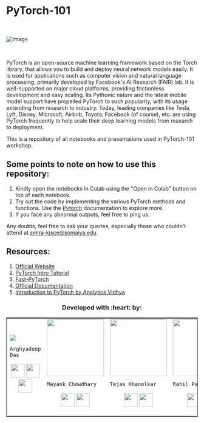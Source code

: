 # PyTorch-101
<br>

![image](https://user-images.githubusercontent.com/33197180/109423497-a6651680-7a05-11eb-97da-572e83a33dc9.png)

<br>

PyTorch is an open-source machine learning framework based on the Torch library, that allows you to build and deploy neural network models easily. It is used for applications such as computer vision and natural language processing, primarily developed by Facebook's AI Research (FAIR) lab. It is well-supported on major cloud platforms, providing frictionless development and easy scaling. Its Pythonic nature and the latest mobile model support have propelled PyTorch to such popularity, with its usage extending from research to industry. Today, leading companies like Tesla, Lyft, Disney, Microsoft, Airbnb, Toyota, Facebook (of course), etc. are using PyTorch frequently to help scale their deep learning models from research to deployment.

This is a repository of all notebooks and presentations used in PyTorch-101 workshop.

## Some points to note on how to use this repository:
1. Kindly open the notebooks in Colab using the "Open in Colab" button on top of each notebook.
2. Try out the code by implementing the various PyTorch methods and functions. Use the [Pytorch](https://pytorch.org/) documentation to explore more.
3. If you face any abnormal outputs, feel free to ping us.


Any doubts, feel free to ask your queries, especially those who couldn't attend at smlra-kjsce@somaiya.edu.

## Resources:
1. [Official Website](https://pytorch.org)
2. [PyTorch Intro Tutorial](https://pytorch.org/tutorials/beginner/deep_learning_60min_blitz.html)
3. [Fast-PyTorch](https://github.com/omerbsezer/Fast-Pytorch)
4. [Official Documentation](https://pytorch.org/docs/stable/index.html) 
5. [Introduction to PyTorch by Analytics Vidhya](https://www.analyticsvidhya.com/blog/2019/09/introduction-to-pytorch-from-scratch/) 


<h3 align="center"><b>Developed with :heart: by: </b></h3>
	
<table style="border:1px solid black;margin-left:auto;margin-right:auto;">  
  <tr>
<td>
  <img src="https://avatars3.githubusercontent.com/u/33197180?s=150&v=4"/>
     
    Arghyadeep Das

<p align="center">
<a href = "https://github.com/arghyadeep99"><img src = "http://www.iconninja.com/files/241/825/211/round-collaboration-social-github-code-circle-network-icon.svg" width="36" height = "36"/></a>
<a href = "https://twitter.com/arghyadeepdas99"><img src = "https://www.shareicon.net/download/2016/07/06/107115_media.svg" width="36" height="36"/></a>
<a href = "https://www.linkedin.com/in/arghyadeep-das/"><img src = "http://www.iconninja.com/files/863/607/751/network-linkedin-social-connection-circular-circle-media-icon.svg" width="36" height="36"/></a>
</p>
</td>

<td>
  <img align='center' src="https://avatars.githubusercontent.com/u/59757814?s=460&u=21cb42e99f8a7265869165154afde3491afad29d&v=4" width="150">
     
    Mayank Chowdhary

<p align="center">
<a href = "https://github.com/m607stars"><img src = "http://www.iconninja.com/files/241/825/211/round-collaboration-social-github-code-circle-network-icon.svg" width="36" height = "36"/></a>
<a href = "https://www.linkedin.com/in/mayankchowdhary/"><img src = "http://www.iconninja.com/files/863/607/751/network-linkedin-social-connection-circular-circle-media-icon.svg" width="36" height="36"/></a>
</p>

<td>
  <img align='center' src="https://smlra-kjsce.github.io/Images/profile_pics/tejas2.jpg" width="150">
     
    Tejas Khanolkar

<p align="center">
<a href = "https://github.com/tejas2008"><img src = "http://www.iconninja.com/files/241/825/211/round-collaboration-social-github-code-circle-network-icon.svg" width="36" height = "36"/></a>
<a href = "https://www.linkedin.com/in/tejas-khanolkar-a04733192/"><img src = "http://www.iconninja.com/files/863/607/751/network-linkedin-social-connection-circular-circle-media-icon.svg" width="36" height="36"/></a>
</p>

<td>
  <img align='center' src="https://smlra-kjsce.github.io/Images/profile_pics/Rahil.jpg" width="150">
     
    Rahil Parikh

<p align="center">
<a href = "https://github.com/Rahil-Parikh"><img src = "http://www.iconninja.com/files/241/825/211/round-collaboration-social-github-code-circle-network-icon.svg" width="36" height = "36"/></a>
<a href = "https://www.linkedin.com/in/rahilparikh007//"><img src = "http://www.iconninja.com/files/863/607/751/network-linkedin-social-connection-circular-circle-media-icon.svg" width="36" height="36"/></a>
</p>

<td>
  <img align='center' src="https://smlra-kjsce.github.io/Images/profile_pics/Aayush.jpg" width="150">
     
    Aayush Chheda

<p align="center">
<a href = "https://github.com/Aayush-Chheda"><img src = "http://www.iconninja.com/files/241/825/211/round-collaboration-social-github-code-circle-network-icon.svg" width="36" height = "36"/></a>
<a href = "https://www.linkedin.com/in/aayush-chheda-6049461a9/"><img src = "http://www.iconninja.com/files/863/607/751/network-linkedin-social-connection-circular-circle-media-icon.svg" width="36" height="36"/></a>
</p>
</td>

</tr>
</table>
